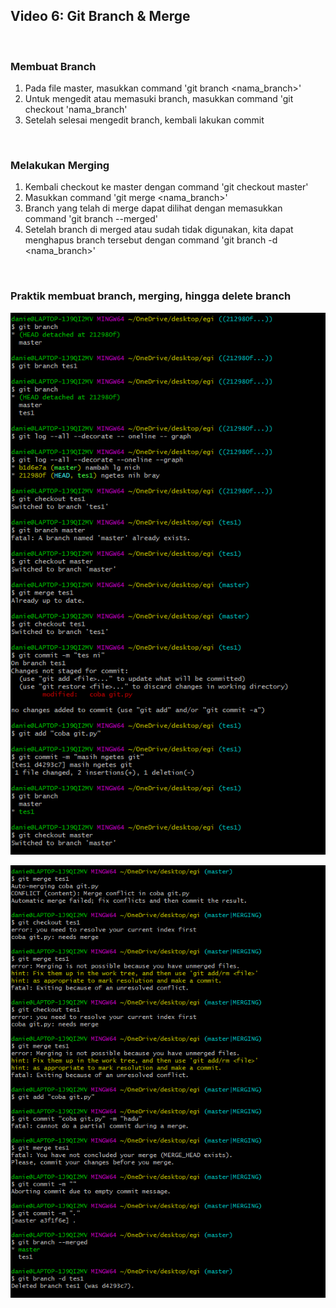 ## Video 6: Git Branch & Merge
<p>&nbsp;</p>

### Membuat Branch
1. Pada file master, masukkan command 'git branch <nama_branch>'
2. Untuk mengedit atau memasuki branch, masukkan command 'git checkout 'nama_branch'
3. Setelah selesai mengedit branch, kembali lakukan commit
<p>&nbsp;</p>

### Melakukan Merging
1. Kembali checkout ke master dengan command 'git checkout master'
2. Masukkan command 'git merge <nama_branch>'
3. Branch yang telah di merge dapat dilihat dengan memasukkan command 'git branch --merged'
4. Setelah branch di merged atau sudah tidak digunakan, kita dapat menghapus branch tersebut dengan command 'git branch -d <nama_branch>'
<p>&nbsp;</p>

### Praktik membuat branch, merging, hingga delete branch

![](prak3.png)

![](prak4.png)
